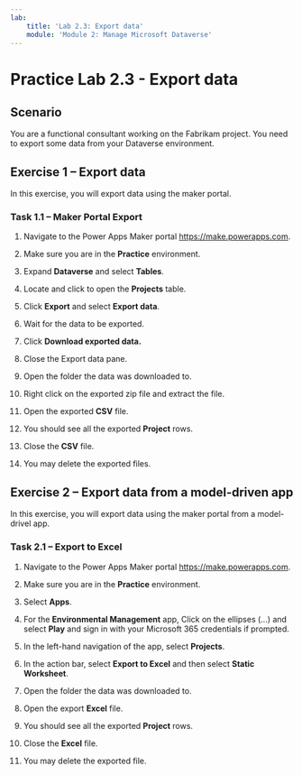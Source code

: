 ```yaml
---
lab:
    title: 'Lab 2.3: Export data'
    module: 'Module 2: Manage Microsoft Dataverse'
---
```


# Practice Lab 2.3 - Export data

## Scenario

You are a functional consultant working on the Fabrikam project. You need to export some data from your Dataverse environment.

## Exercise 1 – Export data

In this exercise, you will export data using the maker portal.

### Task 1.1 – Maker Portal Export

1. Navigate to the Power Apps Maker portal <https://make.powerapps.com>.

1. Make sure you are in the **Practice** environment.

1. Expand **Dataverse** and select **Tables**.

1. Locate and click to open the **Projects** table.

1. Click **Export** and select **Export data**.

1. Wait for the data to be exported.

1. Click **Download exported data.**

1. Close the Export data pane.

1. Open the folder the data was downloaded to.

1. Right click on the exported zip file and extract the file.

1. Open the exported **CSV** file.

1. You should see all the exported **Project** rows.

1. Close the **CSV** file.

1. You may delete the exported files.

## Exercise 2 – Export data from a model-driven app

In this exercise, you will export data using the maker portal from a model-drivel app.

### Task 2.1 – Export to Excel

1. Navigate to the Power Apps Maker portal <https://make.powerapps.com>.

1. Make sure you are in the **Practice** environment.

1. Select **Apps**.

1. For the **Environmental Management** app, Click on the ellipses (...) and select **Play** and sign in with your Microsoft 365 credentials if prompted.

1. In the left-hand navigation of the app, select **Projects**.

1. In the action bar, select **Export to Excel** and then select **Static Worksheet**.

1. Open the folder the data was downloaded to.

1. Open the export **Excel** file.

1. You should see all the exported **Project** rows.

1. Close the **Excel** file.

1. You may delete the exported file.
